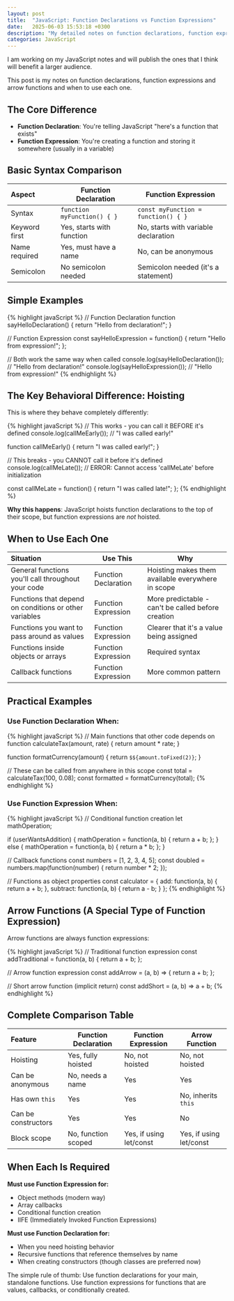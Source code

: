 ```yaml
---
layout: post
title:  "JavaScript: Function Declarations vs Function Expressions"
date:   2025-06-03 15:53:18 +0300
description: "My detailed notes on function declarations, function expressions and arrow functions, their comparison, and their use cases."
categories: JavaScript
---
```


I am working on my JavaScript notes and will publish the ones that I think will benefit a larger audience. 

This post is my notes on function declarations, function expressions and arrow functions and when to use each one.

<!--more-->

## The Core Difference

- **Function Declaration**: You're telling JavaScript "here's a function that exists"
- **Function Expression**: You're creating a function and storing it somewhere (usually in a variable)

## Basic Syntax Comparison

| Aspect        | Function Declaration        | Function Expression                  |
| :------------ | --------------------------- | ------------------------------------ |
| Syntax        | `function myFunction() { }` | `const myFunction = function() { }`  |
| Keyword first | Yes, starts with function   | No, starts with variable declaration |
| Name required | Yes, must have a name       | No, can be anonymous                 |
| Semicolon     | No semicolon needed         | Semicolon needed (it's a statement)  |

## Simple Examples

{% highlight javaScript %}
// Function Declaration
function sayHelloDeclaration() {
    return "Hello from declaration!";
}

// Function Expression
const sayHelloExpression = function() {
    return "Hello from expression!";
};

// Both work the same way when called
console.log(sayHelloDeclaration()); // "Hello from declaration!"
console.log(sayHelloExpression());  // "Hello from expression!"
{% endhighlight %}

## The Key Behavioral Difference: Hoisting

This is where they behave completely differently:

{% highlight javaScript %}
// This works - you can call it BEFORE it's defined
console.log(callMeEarly()); // "I was called early!"

function callMeEarly() {
    return "I was called early!";
}

// This breaks - you CANNOT call it before it's defined
console.log(callMeLate()); // ERROR: Cannot access 'callMeLate' before initialization

const callMeLate = function() {
    return "I was called late!";
};
{% endhighlight %}

**Why this happens**: JavaScript hoists function declarations to the top of their scope, but function expressions are _not_ hoisted.

## When to Use Each One

| Situation                                              | Use This             | Why                                                |
| :----------------------------------------------------- | -------------------- | -------------------------------------------------- |
| General functions you'll call throughout your code     | Function Declaration | Hoisting makes them available everywhere in scope  |
| Functions that depend on conditions or other variables | Function Expression  | More predictable - can't be called before creation |
| Functions you want to pass around as values        | Function Expression  | Clearer that it's a value being assigned           |
| Functions inside objects or arrays                 | Function Expression  | Required syntax                                    |
| Callback functions                                 | Function Expression  | More common pattern                                |

## Practical Examples

### Use Function Declaration When:


{% highlight javaScript %}
// Main functions that other code depends on
function calculateTax(amount, rate) {
    return amount * rate;
}

function formatCurrency(amount) {
    return `$${amount.toFixed(2)}`;
}

// These can be called from anywhere in this scope
const total = calculateTax(100, 0.08);
const formatted = formatCurrency(total);
{% endhighlight %}

### Use Function Expression When:


{% highlight javaScript %}
// Conditional function creation
let mathOperation;

if (userWantsAddition) {
    mathOperation = function(a, b) {
        return a + b;
    };
} else {
    mathOperation = function(a, b) {
        return a * b;
    };
}

// Callback functions
const numbers = [1, 2, 3, 4, 5];
const doubled = numbers.map(function(number) {
    return number * 2;
});

// Functions as object properties
const calculator = {
    add: function(a, b) {
        return a + b;
    },
    subtract: function(a, b) {
        return a - b;
    }
};
{% endhighlight %}

## Arrow Functions (A Special Type of Function Expression)

Arrow functions are always function expressions:


{% highlight javaScript %}
// Traditional function expression
const addTraditional = function(a, b) {
    return a + b;
};

// Arrow function expression
const addArrow = (a, b) => {
    return a + b;
};

// Short arrow function (implicit return)
const addShort = (a, b) => a + b;
{% endhighlight %}


## Complete Comparison Table

| Feature             | Function Declaration | Function Expression     | Arrow Function          |
| :------------------ | -------------------- | ----------------------- | ----------------------- |
| Hoisting            | Yes, fully hoisted   | No, not hoisted         | No, not hoisted         |
| Can be anonymous    | No, needs a name     | Yes                     | Yes                     |
| Has own `this`      | Yes                  | Yes                     | No, inherits `this`     |
| Can be constructors | Yes                  | Yes                     | No                      |
| Block scope         | No, function scoped  | Yes, if using let/const | Yes, if using let/const |

## When Each Is Required

**Must use Function Expression for:**

*   Object methods (modern way)
*   Array callbacks
*   Conditional function creation
*   IIFE (Immediately Invoked Function Expressions)

**Must use Function Declaration for:**

*   When you need hoisting behavior
*   Recursive functions that reference themselves by name
*   When creating constructors (though classes are preferred now)

The simple rule of thumb: Use function declarations for your main, standalone functions. Use function expressions for functions that are values, callbacks, or conditionally created.
